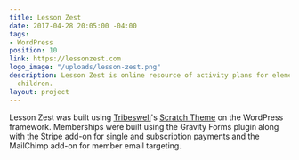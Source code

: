 ```yaml
---
title: Lesson Zest
date: 2017-04-28 20:05:00 -04:00
tags:
- WordPress
position: 10
link: https://lessonzest.com
logo_image: "/uploads/lesson-zest.png"
description: Lesson Zest is online resource of activity plans for elementary school
  children.
layout: project
---
```


Lesson Zest was built using [Tribeswell](https://tribeswell.com)'s [Scratch Theme](https://scratchtheme.com) on the WordPress framework. Memberships were built using the Gravity Forms plugin along with the Stripe add-on for single and subscription payments and the MailChimp add-on for member email targeting.
